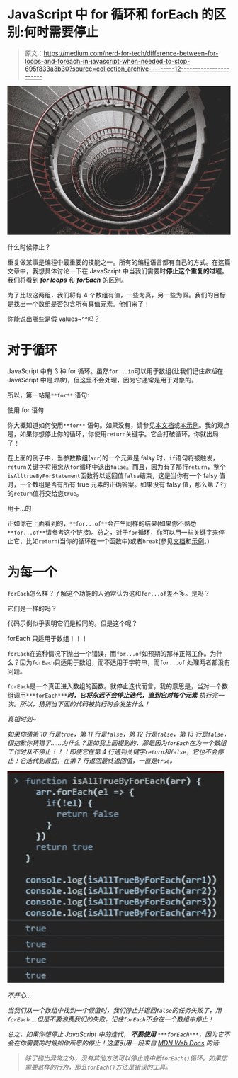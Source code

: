 # JavaScript 中 for 循环和 forEach 的区别:何时需要停止

> 原文：<https://medium.com/nerd-for-tech/difference-between-for-loops-and-foreach-in-javascript-when-needed-to-stop-695f833a3b30?source=collection_archive---------12----------------------->

![](img/1c9ddf2787c9e743e9ef5242556f187b.png)

什么时候停止？

重复做某事是编程中最重要的技能之一。所有的编程语言都有自己的方式。在这篇文章中，我想具体讨论一下在 JavaScript 中当我们需要时**停止这个重复的过程**。我们将看到 ***for loops*** 和 ***forEach*** 的区别。

为了比较这两组，我们将有 4 个数组有值，一些为真，另一些为假。我们的目标是找出一个数组是否包含所有真值元素。他们来了！

你能说出哪些是假 values~^^吗？

# 对于循环

JavaScript 中有 3 种 for 循环。虽然`for...in`可以用于数组(让我们记住*数组*在 JavaScript 中是*对象*)，但这里不会处理，因为它通常是用于对象的。

所以，第一站是`**for**` 语句:

使用 for 语句

你大概知道如何使用`**for**` 语句。如果没有，请参见[本文档](https://developer.mozilla.org/en-US/docs/Web/JavaScript/Guide/Loops_and_iteration#for_statement)或[本示例](https://www.w3schools.com/js/js_loop_for.asp)。我的观点是，如果你想停止你的循环，你使用`return`关键字。它会打破循环，你就出局了！

在上面的例子中，当参数数组(`arr`)的一个元素是 falsy 时，`if`语句将被触发，`return`关键字将带您从`for`循环中退出`false`。而且，因为有了那行`return`，整个`isAlltrueByForStatement`函数将以返回值`false`结束，这是当你有一个 falsy 值时，一个数组是否有所有 true 元素的正确答案。如果没有 falsy 值，那么第 7 行的`return`值将交给您`true`。

用于…的

正如你在上面看到的，`**for...of**`会产生同样的结果(如果你不熟悉`**for...of**`请参考这个链接)。总之，对于`for`循环，你可以用一些关键字来停止它，比如`return`(当你的循环在一个函数中)或者`break`(参见[文档](https://developer.mozilla.org/en-US/docs/Web/JavaScript/Guide/Loops_and_iteration#break_statement)和[示例](https://www.w3schools.com/js/js_break.asp)。)

# 为每一个

`forEach`怎么样？了解这个功能的人通常认为这和`for...of`差不多。是吗？

它们是一样的吗？

代码示例似乎表明它们是相同的。但是这个呢？

forEach 只适用于数组！！！

`forEach`在这种情况下抛出一个错误，而`for...of`如预期的那样正常工作。为什么？因为`forEach`只适用于数组，而不适用于字符串，而`for...of` 处理两者都没有问题。

`forEach`是一个真正进入数组的函数。就停止迭代而言，我的意思是，当对一个数组调用`***forEach***`****时，它将永远不会停止迭代，直到它对每个元素*** 执行完一次。所以，猜猜当下面的代码被执行时会发生什么！*

*真相时刻~*

*如果你猜第 10 行是`true`，第 11 行是`false`，第 12 行是`false`，第 13 行是`false`，很抱歉你猜错了……为什么？正如我上面提到的，那是因为`forEach`在为一个数组工作时从不停止！！！即使它在第 4 行遇到关键字`return`和`false`，它也不会停止！它迭代到最后，在第 7 行返回最终返回值，一直是`true`。*

*![](img/2ad90a556cc713ef2059f1caab6928de.png)*

*不开心…*

*当我们从一个数组中找到一个假值时，我们停止并返回`false`的任务失败了，用`forEach` …但是不要浪费我们的失败，记住`forEach`不会在一个数组中停止！*

*总之，*如果你想停止 JavaScript 中的迭代，* ***不要使用*** `***forEach***`，因为它不会在你需要的时候如你所愿的停止！这里引用一段来自 [MDN Web Docs](https://developer.mozilla.org/en-US/docs/Web/JavaScript/Reference/Global_Objects/Array/forEach) 的话:*

> *除了抛出异常之外，没有其他方法可以停止或中断`forEach()`循环。如果您需要这样的行为，那么`forEach()`方法是错误的工具。*